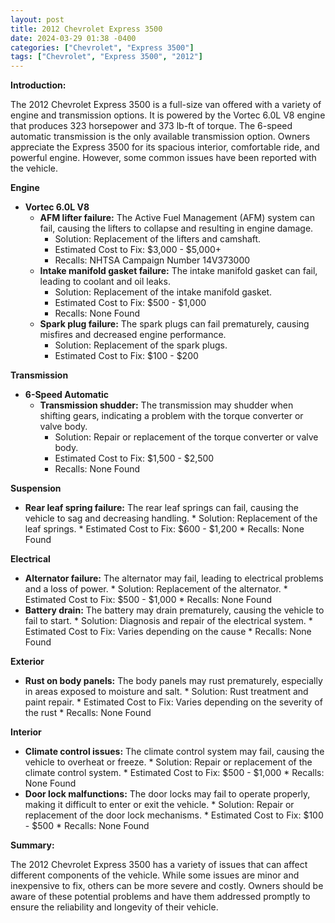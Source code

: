 ```yaml
---
layout: post
title: 2012 Chevrolet Express 3500
date: 2024-03-29 01:38 -0400
categories: ["Chevrolet", "Express 3500"]
tags: ["Chevrolet", "Express 3500", "2012"]
---
```

**Introduction:**

The 2012 Chevrolet Express 3500 is a full-size van offered with a variety of engine and transmission options. It is powered by the Vortec 6.0L V8 engine that produces 323 horsepower and 373 lb-ft of torque. The 6-speed automatic transmission is the only available transmission option. Owners appreciate the Express 3500 for its spacious interior, comfortable ride, and powerful engine. However, some common issues have been reported with the vehicle.

**Engine**

* **Vortec 6.0L V8**
    * **AFM lifter failure:** The Active Fuel Management (AFM) system can fail, causing the lifters to collapse and resulting in engine damage.
        * Solution: Replacement of the lifters and camshaft.
        * Estimated Cost to Fix: $3,000 - $5,000+
        * Recalls: NHTSA Campaign Number 14V373000
    * **Intake manifold gasket failure:** The intake manifold gasket can fail, leading to coolant and oil leaks.
        * Solution: Replacement of the intake manifold gasket.
        * Estimated Cost to Fix: $500 - $1,000
        * Recalls: None Found
    * **Spark plug failure:** The spark plugs can fail prematurely, causing misfires and decreased engine performance.
        * Solution: Replacement of the spark plugs.
        * Estimated Cost to Fix: $100 - $200

**Transmission**

* **6-Speed Automatic**
    * **Transmission shudder:** The transmission may shudder when shifting gears, indicating a problem with the torque converter or valve body.
        * Solution: Repair or replacement of the torque converter or valve body.
        * Estimated Cost to Fix: $1,500 - $2,500
        * Recalls: None Found

**Suspension**

* **Rear leaf spring failure:** The rear leaf springs can fail, causing the vehicle to sag and decreasing handling.
        * Solution: Replacement of the leaf springs.
        * Estimated Cost to Fix: $600 - $1,200
        * Recalls: None Found

**Electrical**

* **Alternator failure:** The alternator may fail, leading to electrical problems and a loss of power.
        * Solution: Replacement of the alternator.
        * Estimated Cost to Fix: $500 - $1,000
        * Recalls: None Found
* **Battery drain:** The battery may drain prematurely, causing the vehicle to fail to start.
        * Solution: Diagnosis and repair of the electrical system.
        * Estimated Cost to Fix: Varies depending on the cause
        * Recalls: None Found

**Exterior**

* **Rust on body panels:** The body panels may rust prematurely, especially in areas exposed to moisture and salt.
        * Solution: Rust treatment and paint repair.
        * Estimated Cost to Fix: Varies depending on the severity of the rust
        * Recalls: None Found

**Interior**

* **Climate control issues:** The climate control system may fail, causing the vehicle to overheat or freeze.
        * Solution: Repair or replacement of the climate control system.
        * Estimated Cost to Fix: $500 - $1,000
        * Recalls: None Found
* **Door lock malfunctions:** The door locks may fail to operate properly, making it difficult to enter or exit the vehicle.
        * Solution: Repair or replacement of the door lock mechanisms.
        * Estimated Cost to Fix: $100 - $500
        * Recalls: None Found

**Summary:**

The 2012 Chevrolet Express 3500 has a variety of issues that can affect different components of the vehicle. While some issues are minor and inexpensive to fix, others can be more severe and costly. Owners should be aware of these potential problems and have them addressed promptly to ensure the reliability and longevity of their vehicle.
